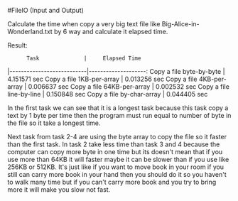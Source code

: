 #FileIO (Input and Output)

Calculate the time when copy a very big text file like Big-Alice-in-Wonderland.txt
by 6 way and calculate it elapsed time.

Result:

          Task			    |     Elapsed Time	 
|---------------------------|--------------------:
Copy a file byte-by-byte	|     4.151571 sec
Copy a file 1KB-per-array   |     0.013256 sec
Copy a file 4KB-per-array   |     0.006637 sec
Copy a file 64KB-per-array  |     0.002532 sec
Copy a file line-by-line    |     0.150848 sec
Copy a file by-char-array   |     0.044405 sec

In the first task we can see that it is a longest task because this task copy a text by 1 byte per time
then the program must run equal to number of byte in the file so it take a longest time. 

Next task from task 2-4 are using the byte array to copy the file so it faster than the first task.
In task 2 take less time than task 3 and 4 because the computer can copy more byte in one time but its 
doesn't mean that if you use more than 64KB it will faster maybe it can be slower than if you use like 256KB or 512KB.
It's just like if you want to move book in your room if you still can carry more book in your hand then you should 
do it so you haven't to walk many time but if you can't carry more book and you try to bring more it will make you slow not fast.

